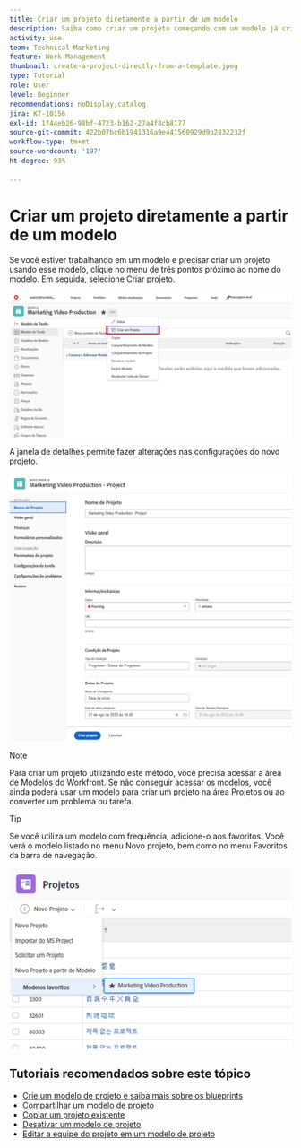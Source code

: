 ```yaml
---
title: Criar um projeto diretamente a partir de um modelo
description: Saiba como criar um projeto começando com um modelo já criado.
activity: use
team: Technical Marketing
feature: Work Management
thumbnail: create-a-project-directly-from-a-template.jpeg
type: Tutorial
role: User
level: Beginner
recommendations: noDisplay,catalog
jira: KT-10156
exl-id: 1f44eb26-98bf-4723-b162-27a4f8cb8177
source-git-commit: 422b07bc6b1941316a9e441560929d9b2832232f
workflow-type: tm+mt
source-wordcount: '197'
ht-degree: 93%

---
```


# Criar um projeto diretamente a partir de um modelo

Se você estiver trabalhando em um modelo e precisar criar um projeto usando esse modelo, clique no menu de três pontos próximo ao nome do modelo. Em seguida, selecione Criar projeto.

![Opção Criar projeto no menu](assets/direct-template-01.png)

A janela de detalhes permite fazer alterações nas configurações do novo projeto.

![Página de criação do projeto](assets/direct-template-02.png)

>[!NOTE]
>
>Para criar um projeto utilizando este método, você precisa acessar a área de Modelos do Workfront. Se não conseguir acessar os modelos, você ainda poderá usar um modelo para criar um projeto na área Projetos ou ao converter um problema ou tarefa.

>[!TIP]
>
>Se você utiliza um modelo com frequência, adicione-o aos favoritos. Você verá o modelo listado no menu Novo projeto, bem como no menu Favoritos da barra de navegação.


![Modelos favoritos para novo projeto](assets/direct-template-03.png)

## Tutoriais recomendados sobre este tópico

* [Crie um modelo de projeto e saiba mais sobre os blueprints](/help/manage-work/create-and-manage-project-templates/create-a-project-template.md)
* [Compartilhar um modelo de projeto](/help/manage-work/create-and-manage-project-templates/share-a-project-template.md)
* [Copiar um projeto existente](/help/manage-work/manage-projects/copy-an-existing-project.md)
* [Desativar um modelo de projeto](/help/manage-work/create-and-manage-project-templates/deactivate-a-project-template.md)
* [Editar a equipe do projeto em um modelo de projeto](/help/manage-work/create-and-manage-project-templates/edit-the-project-team-in-a-project-template.md)
